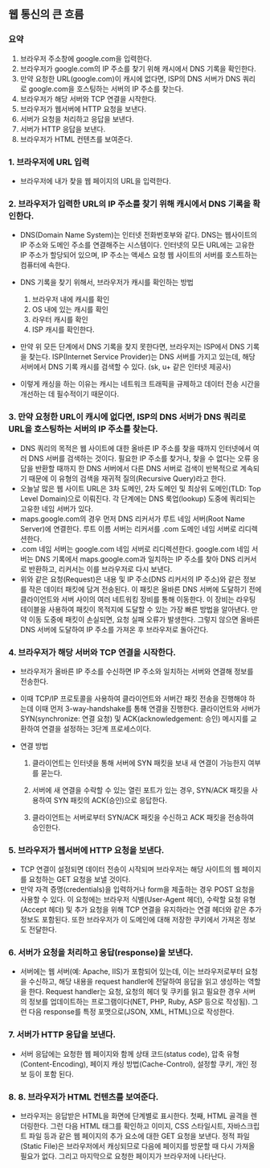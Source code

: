 ## 웹 통신의 큰 흐름

### 요약
1. 브라우저 주소창에 google.com을 입력한다.
2. 브라우저가 google.com의 IP 주소를 찾기 위해 캐시에서 DNS 기록을 확인한다.
3. 만약 요청한 URL(google.com)이 캐시에 없다면, ISP의 DNS 서버가 DNS 쿼리로 google.com을 호스팅하는 서버의 IP 주소를 찾는다.
4. 브라우저가 해당 서버와 TCP 연결을 시작한다.
5. 브라우저가 웹서버에 HTTP 요청을 보낸다.
6. 서버가 요청을 처리하고 응답을 보낸다.
7. 서버가 HTTP 응답을 보낸다.
8. 브라우저가 HTML 컨텐츠를 보여준다.

### 1. 브라우저에 URL 입력
- 브라우저에 내가 찾을 웹 페이지의 URL을 입력한다.

### 2. 브라우저가 입력한 URL의 IP 주소를 찾기 위해 캐시에서 DNS 기록을 확인한다.
- DNS(Domain Name System)는 인터넷 전화번호부와 같다. DNS는 웹사이트의 IP 주소와 도메인 주소를 연결해주는 시스템이다. 인터넷의 모든 URL에는 고유한 IP 주소가 할당되어 있으며, IP 주소는 액세스 요청 웹 사이트의 서버를 호스트하는 컴퓨터에 속한다.
- DNS 기록을 찾기 위해서, 브라우저가 캐시를 확인하는 방법
    1. 브라우저 내에 캐시를 확인
    2. OS 내에 있는 캐시를 확인
    3. 라우터 캐시를 확인
    4. ISP 캐시를 확인한다. 

- 만약 위 모든 단계에서 DNS 기록을 찾지 못한다면, 브라우저는 ISP에서 DNS 기록을 찾는다. ISP(Internet Service Provider)는 DNS 서버를 가지고 있는데, 해당 서버에서 DNS 기록 캐시를 검색할 수 있다. (sk, u+ 같은 인터넷 제공사)
- 이렇게 캐싱을 하는 이유는 캐시는 네트워크 트래픽을 규제하고 데이터 전송 시간을 개선하는 데 필수적이기 때문이다.

### 3. 만약 요청한 URL이 캐시에 없다면, ISP의 DNS 서버가 DNS 쿼리로 URL을 호스팅하는 서버의 IP 주소를 찾는다.
- DNS 쿼리의 목적은 웹 사이트에 대한 올바른 IP 주소를 찾을 때까지 인터넷에서 여러 DNS 서버를 검색하는 것이다. 필요한 IP 주소를 찾거나, 찾을 수 없다는 오류 응답을 반환할 때까지 한 DNS 서버에서 다른 DNS 서버로 검색이 반복적으로 계속되기 때문에 이 유형의 검색을 재귀적 질의(Recursive Query)라고 한다.
- 오늘날 많은 웹 사이트 URL은 3차 도메인, 2차 도메인 및 최상위 도메인(TLD: Top Level Domain)으로 이뤄진다. 각 단계에는 DNS 룩업(lookup) 도중에 쿼리되는 고유한 네임 서버가 있다.
- maps.google.com의 경우 먼저 DNS 리커서가 루트 네임 서버(Root Name Server)에 연결한다. 루트 이름 서버는 리커서를 .com 도메인 네임 서버로 리디렉션한다. 
- .com 네임 서버는 google.com 네임 서버로 리디렉션한다. google.com 네임 서버는 DNS 기록에서 maps.google.com과 일치하는 IP 주소를 찾아 DNS 리커서로 반환하고, 리커서는 이를 브라우저로 다시 보낸다.
- 위와 같은 요청(Request)은 내용 및 IP 주소(DNS 리커서의 IP 주소)와 같은 정보를 작은 데이터 패킷에 담겨 전송된다. 이 패킷은 올바른 DNS 서버에 도달하기 전에 클라이언트와 서버 사이의 여러 네트워킹 장비를 통해 이동한다. 이 장비는 라우팅 테이블을 사용하여 패킷이 목적지에 도달할 수 있는 가장 빠른 방법을 알아낸다. 만약 이동 도중에 패킷이 손실되면, 요청 실패 오류가 발생한다. 그렇지 않으면 올바른 DNS 서버에 도달하여 IP 주소를 가져온 후 브라우저로 돌아간다.

### 4. 브라우저가 해당 서버와 TCP 연결을 시작한다.
- 브라우저가 올바른 IP 주소를 수신하면 IP 주소와 일치하는 서버와 연결해 정보를 전송한다.

- 이때 TCP/IP 프로토콜을 사용하여 클라이언트와 서버간 패킷 전송을 진행해야 하는데 이때 먼저 3-way-handshake를 통해 연결을 진행한다. 클라이언트와 서버가 SYN(synchronize: 연결 요청) 및 ACK(acknowledgement: 승인) 메시지를 교환하여 연결을 설정하는 3단계 프로세스이다.

- 연결 방법
    1. 클라이언트는 인터넷을 통해 서버에 SYN 패킷을 보내 새 연결이 가능한지 여부를 묻는다.

    2. 서버에 새 연결을 수락할 수 있는 열린 포트가 있는 경우, SYN/ACK 패킷을 사용하여 SYN 패킷의 ACK(승인)으로 응답한다.

    3. 클라이언트는 서버로부터 SYN/ACK 패킷을 수신하고 ACK 패킷을 전송하여 승인한다.

### 5. 브라우저가 웹서버에 HTTP 요청을 보낸다.
- TCP 연결이 설정되면 데이터 전송이 시작되며 브라우저는 해당 사이트의 웹 페이지를 요청하는 GET 요청을 보낼 것이다.
- 만약 자격 증명(credentials)을 입력하거나 form을 제출하는 경우 POST 요청을 사용할 수 있다. 이 요청에는 브라우저 식별(User-Agent 헤더), 수락할 요청 유형(Accept 헤더) 및 추가 요청을 위해 TCP 연결을 유지하라는 연결 헤더와 같은 추가 정보도 포함된다. 또한 브라우저가 이 도메인에 대해 저장한 쿠키에서 가져온 정보도 전달한다.

### 6. 서버가 요청을 처리하고 응답(response)을 보낸다.
- 서버에는 웹 서버(예: Apache, IIS)가 포함되어 있는데, 이는 브라우저로부터 요청을 수신하고, 해당 내용을 request handler에 전달하여 응답을 읽고 생성하는 역할을 한다. Request handler는 요청, 요청의 헤더 및 쿠키를 읽고 필요한 경우 서버의 정보를 업데이트하는 프로그램이다(NET, PHP, Ruby, ASP 등으로 작성됨). 그런 다음 response를 특정 포맷으로(JSON, XML, HTML)으로 작성한다.

### 7. 서버가 HTTP 응답을 보낸다.
- 서버 응답에는 요청한 웹 페이지와 함께 상태 코드(status code), 압축 유형(Content-Encoding), 페이지 캐싱 방법(Cache-Control), 설정할 쿠키, 개인 정보 등이 포함 된다.

### 8. 8. 브라우저가 HTML 컨텐츠를 보여준다.
- 브라우저는 응답받은 HTML을 화면에 단계별로 표시한다. 첫째, HTML 골격을 렌더링한다. 그런 다음 HTML 태그를 확인하고 이미지, CSS 스타일시트, 자바스크립트 파일 등과 같은 웹 페이지의 추가 요소에 대한 GET 요청을 보낸다. 정적 파일(Static File)은 브라우저에서 캐싱되므로 다음에 페이지를 방문할 때 다시 가져올 필요가 없다. 그리고 마지막으로 요청한 페이지가 브라우저에 나타난다.

